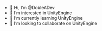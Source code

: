 - 👋 Hi, I’m @DobleADev
- 👀 I’m interested in UnityEngine
- 🌱 I’m currently learning UnityEngine
- 💞️ I’m looking to collaborate on UnityEngine

<!---
APROMASTER/APROMASTER is a ✨ special ✨ repository because its `README.md` (this file) appears on your GitHub profile.
You can click the Preview link to take a look at your changes.
--->
